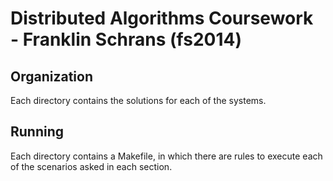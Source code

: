 # Distributed Algorithms Coursework - Franklin Schrans (fs2014)

## Organization
Each directory contains the solutions for each of the systems.

## Running
Each directory contains a Makefile, in which there are rules to execute each of the scenarios asked in each section.
